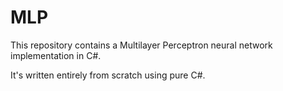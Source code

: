 # MLP
This repository contains a Multilayer Perceptron neural network implementation in C#.

It's written entirely from scratch using pure C#.

